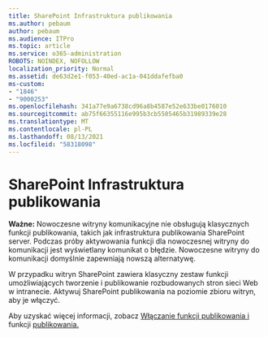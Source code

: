 ```yaml
---
title: SharePoint Infrastruktura publikowania
ms.author: pebaum
author: pebaum
ms.audience: ITPro
ms.topic: article
ms.service: o365-administration
ROBOTS: NOINDEX, NOFOLLOW
localization_priority: Normal
ms.assetid: de63d2e1-f053-40ed-ac1a-041ddafefba0
ms-custom:
- "1846"
- "9000253"
ms.openlocfilehash: 341a77e9a6738cd96a8b4587e52e633be0176010
ms.sourcegitcommit: ab75f66355116e995b3cb5505465b31989339e28
ms.translationtype: MT
ms.contentlocale: pl-PL
ms.lasthandoff: 08/13/2021
ms.locfileid: "58318098"
---
```

# <a name="sharepoint-publishing-infrastructure"></a>SharePoint Infrastruktura publikowania

**Ważne:** Nowoczesne witryny komunikacyjne nie obsługują klasycznych funkcji publikowania, takich jak infrastruktura publikowania SharePoint server. Podczas próby aktywowania funkcji dla nowoczesnej witryny do komunikacji jest wyświetlany komunikat o błędzie. Nowoczesne witryny do komunikacji domyślnie zapewniają nowszą alternatywę.

W przypadku witryn SharePoint zawiera klasyczny zestaw funkcji umożliwiających tworzenie i publikowanie rozbudowanych stron sieci Web w intranecie. Aktywuj SharePoint publikowania na poziomie zbioru witryn, aby je włączyć.

Aby uzyskać więcej informacji, zobacz [Włączanie funkcji publikowania i](https://support.office.com/article/Enable-publishing-features-479677A6-8B33-4AC7-907D-071C1C7E4518) funkcji [publikowania.](https://support.office.com/article/Features-enabled-in-a-SharePoint-Online-publishing-site-3AB3810C-3C2C-4361-9D0E-0CBE666EA0B0?wt.mc_id=O365_Portal_MMaven#__toc336865553)
